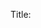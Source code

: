 Title: <title draft template>
Date: 2020-12-13 19:00
Tags: template, <string to fill>, <string to fill>
Category: <string to fill>
Slug: <will-show-on-url-markdown-template>

<This head is important to make the following contents explicit>
****************************************************************

foo-bar
